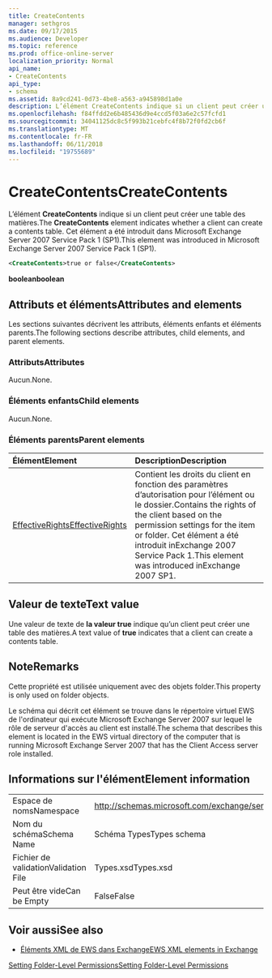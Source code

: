```yaml
---
title: CreateContents
manager: sethgros
ms.date: 09/17/2015
ms.audience: Developer
ms.topic: reference
ms.prod: office-online-server
localization_priority: Normal
api_name:
- CreateContents
api_type:
- schema
ms.assetid: 8a9cd241-0d73-4be8-a563-a945898d1a0e
description: L’élément CreateContents indique si un client peut créer une table des matières. Cet élément a été introduit dans Microsoft Exchange Server 2007 Service Pack 1 (SP1).
ms.openlocfilehash: f84ffdd2e6b485436d9e4ccd5f03a6e2c57fcfd1
ms.sourcegitcommit: 34041125dc8c5f993b21cebfc4f8b72f0fd2cb6f
ms.translationtype: MT
ms.contentlocale: fr-FR
ms.lasthandoff: 06/11/2018
ms.locfileid: "19755689"
---
```

# <a name="createcontents"></a><span data-ttu-id="49fca-104">CreateContents</span><span class="sxs-lookup"><span data-stu-id="49fca-104">CreateContents</span></span>

<span data-ttu-id="49fca-105">L’élément **CreateContents** indique si un client peut créer une table des matières.</span><span class="sxs-lookup"><span data-stu-id="49fca-105">The **CreateContents** element indicates whether a client can create a contents table.</span></span> <span data-ttu-id="49fca-106">Cet élément a été introduit dans Microsoft Exchange Server 2007 Service Pack 1 (SP1).</span><span class="sxs-lookup"><span data-stu-id="49fca-106">This element was introduced in Microsoft Exchange Server 2007 Service Pack 1 (SP1).</span></span> 
  
```xml
<CreateContents>true or false</CreateContents>
```

 <span data-ttu-id="49fca-107">**boolean**</span><span class="sxs-lookup"><span data-stu-id="49fca-107">**boolean**</span></span>
## <a name="attributes-and-elements"></a><span data-ttu-id="49fca-108">Attributs et éléments</span><span class="sxs-lookup"><span data-stu-id="49fca-108">Attributes and elements</span></span>

<span data-ttu-id="49fca-109">Les sections suivantes décrivent les attributs, éléments enfants et éléments parents.</span><span class="sxs-lookup"><span data-stu-id="49fca-109">The following sections describe attributes, child elements, and parent elements.</span></span>
  
### <a name="attributes"></a><span data-ttu-id="49fca-110">Attributs</span><span class="sxs-lookup"><span data-stu-id="49fca-110">Attributes</span></span>

<span data-ttu-id="49fca-111">Aucun.</span><span class="sxs-lookup"><span data-stu-id="49fca-111">None.</span></span>
  
### <a name="child-elements"></a><span data-ttu-id="49fca-112">Éléments enfants</span><span class="sxs-lookup"><span data-stu-id="49fca-112">Child elements</span></span>

<span data-ttu-id="49fca-113">Aucun.</span><span class="sxs-lookup"><span data-stu-id="49fca-113">None.</span></span>
  
### <a name="parent-elements"></a><span data-ttu-id="49fca-114">Éléments parents</span><span class="sxs-lookup"><span data-stu-id="49fca-114">Parent elements</span></span>

|<span data-ttu-id="49fca-115">**Élément**</span><span class="sxs-lookup"><span data-stu-id="49fca-115">**Element**</span></span>|<span data-ttu-id="49fca-116">**Description**</span><span class="sxs-lookup"><span data-stu-id="49fca-116">**Description**</span></span>|
|:-----|:-----|
|[<span data-ttu-id="49fca-117">EffectiveRights</span><span class="sxs-lookup"><span data-stu-id="49fca-117">EffectiveRights</span></span>](effectiverights.md) <br/> |<span data-ttu-id="49fca-118">Contient les droits du client en fonction des paramètres d’autorisation pour l’élément ou le dossier.</span><span class="sxs-lookup"><span data-stu-id="49fca-118">Contains the rights of the client based on the permission settings for the item or folder.</span></span> <span data-ttu-id="49fca-119">Cet élément a été introduit inExchange 2007 Service Pack 1.</span><span class="sxs-lookup"><span data-stu-id="49fca-119">This element was introduced inExchange 2007 SP1.</span></span>  <br/> |
   
## <a name="text-value"></a><span data-ttu-id="49fca-120">Valeur de texte</span><span class="sxs-lookup"><span data-stu-id="49fca-120">Text value</span></span>

<span data-ttu-id="49fca-121">Une valeur de texte de **la valeur true** indique qu’un client peut créer une table des matières.</span><span class="sxs-lookup"><span data-stu-id="49fca-121">A text value of **true** indicates that a client can create a contents table.</span></span> 
  
## <a name="remarks"></a><span data-ttu-id="49fca-122">Note</span><span class="sxs-lookup"><span data-stu-id="49fca-122">Remarks</span></span>

<span data-ttu-id="49fca-123">Cette propriété est utilisée uniquement avec des objets folder.</span><span class="sxs-lookup"><span data-stu-id="49fca-123">This property is only used on folder objects.</span></span>
  
<span data-ttu-id="49fca-124">Le schéma qui décrit cet élément se trouve dans le répertoire virtuel EWS de l'ordinateur qui exécute Microsoft Exchange Server 2007 sur lequel le rôle de serveur d'accès au client est installé.</span><span class="sxs-lookup"><span data-stu-id="49fca-124">The schema that describes this element is located in the EWS virtual directory of the computer that is running Microsoft Exchange Server 2007 that has the Client Access server role installed.</span></span>
  
## <a name="element-information"></a><span data-ttu-id="49fca-125">Informations sur l'élément</span><span class="sxs-lookup"><span data-stu-id="49fca-125">Element information</span></span>

|||
|:-----|:-----|
|<span data-ttu-id="49fca-126">Espace de noms</span><span class="sxs-lookup"><span data-stu-id="49fca-126">Namespace</span></span>  <br/> |http://schemas.microsoft.com/exchange/services/2006/types  <br/> |
|<span data-ttu-id="49fca-127">Nom du schéma</span><span class="sxs-lookup"><span data-stu-id="49fca-127">Schema Name</span></span>  <br/> |<span data-ttu-id="49fca-128">Schéma Types</span><span class="sxs-lookup"><span data-stu-id="49fca-128">Types schema</span></span>  <br/> |
|<span data-ttu-id="49fca-129">Fichier de validation</span><span class="sxs-lookup"><span data-stu-id="49fca-129">Validation File</span></span>  <br/> |<span data-ttu-id="49fca-130">Types.xsd</span><span class="sxs-lookup"><span data-stu-id="49fca-130">Types.xsd</span></span>  <br/> |
|<span data-ttu-id="49fca-131">Peut être vide</span><span class="sxs-lookup"><span data-stu-id="49fca-131">Can be Empty</span></span>  <br/> |<span data-ttu-id="49fca-132">False</span><span class="sxs-lookup"><span data-stu-id="49fca-132">False</span></span>  <br/> |
   
## <a name="see-also"></a><span data-ttu-id="49fca-133">Voir aussi</span><span class="sxs-lookup"><span data-stu-id="49fca-133">See also</span></span>



- [<span data-ttu-id="49fca-134">Éléments XML de EWS dans Exchange</span><span class="sxs-lookup"><span data-stu-id="49fca-134">EWS XML elements in Exchange</span></span>](ews-xml-elements-in-exchange.md)


[<span data-ttu-id="49fca-135">Setting Folder-Level Permissions</span><span class="sxs-lookup"><span data-stu-id="49fca-135">Setting Folder-Level Permissions</span></span>](http://msdn.microsoft.com/library/c7530e86-5112-401c-b10a-9c054ae59f07%28Office.15%29.aspx)

